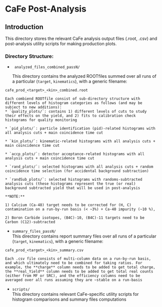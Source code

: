 # CaFe Post-Analysis

## Introduction
This directory stores the relevant CaFe analysis
output files (.root, .csv) and post-analysis utility scripts for making production plots. 

### Directory Structure:
* ` analyzed_files_combined_passN/`<br> 

	This directory contains the analyzed ROOTfiles summed over all runs of a particular (`target`, `kinematics`), with a generic filename: <br>

 `cafe_prod_<target>_<kin>_combined.root` <br>

	Each combiend ROOTfile consist of sub-directory structure with different levels of histogram categories as follows (and may be subject to new additions):
	* `quality_plots/`: contains 1) different levels of cuts to study their effects on the yield, and 2) fits to calibration check histograms for quality monitoring 
	
	* `pid_plots/`: particle identification (pid)-related histograms with all analysis cuts + main coincidence time cut
	
	* `kin_plots/`: kinematic-related histograms with all analysis cuts + main coincidence time cut
	
	* `accp_plots/`: detector acceptance-related histograms with all analysis cuts + main coincidence time cut
	
	* `rand_plots/`: selected histograms with all analysis cuts + random coincidence time selection (for accidental background subtraction)
	
	* `randSub_plots/`: selected histograms with randoms-subtracted analysis cuts (these histograms represent the true (or real) background subtracted yield that will be used in post-analysis 
	
	**NOTE:** 
	
	1) Calcium (Ca-48) target needs to be corrected for (H, C) contamination on a run-by-run basis (< ~3%) + Ca-40 impurity (~10 %), 
	
	2) Boron Carbide isotopes, (B4C)-10, (B4C)-11 targets need to be Carbon (C12)-subtracted
	
* 	`summary_files_passN/` <br>
	This directory contains report summary files over all runs of a particular (`target`, `kinematics`), with a generic filename: <br>

 `cafe_prod_<target>_<kin>_summary.csv` <br>

	Each .csv file consists of multi-column data on a run-by-run basis, and which ultimately need to be combined for taking ratios. For example, the **charge** column needs to be added to get total charge, the **real_Yield** column needs to be added to get total real counts (either from MF or SRC), and the efficiency columns need to be averaged over all runs assuming they are ~stable on a run-basis
	
* 	`scripts/` <br>
This directory contains relevant CaFe-specific utility scripts for histogram comparisons and summary files computations